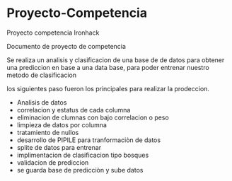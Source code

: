 # Proyecto-Competencia
Proyecto competencia Ironhack

Documento de proyecto de competencia 

Se realiza un analisis y clasificacion de una base de de datos para obtener una prediccion en base a una data base, para poder entrenar nuestro metodo de clasificacion

los siguientes paso fueron los principales para realizar la prodeccion.

  - Analisis de datos
  - correlacion y estatus de cada columna
  - eliminacion de clumnas con bajo correlacion o peso 
  - limpieza de datos por columna
  - tratamiento de nullos
  - desarrollo de PIPILE para tranformaciòn de datos
  - splite de datos para entrenar
  - implimentacion de clasificacion tipo bosques
  - validacion de prediccion
  - se guarda base de predicciòn y sube datos
